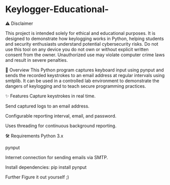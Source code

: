 # Keylogger-Educational-
⚠ Disclaimer

This project is intended solely for ethical and educational purposes.
It is designed to demonstrate how keylogging works in Python, helping students and security enthusiasts understand potential cybersecurity risks.
Do not use this tool on any device you do not own or without explicit written consent from the owner.
Unauthorized use may violate computer crime laws and result in severe penalties.

📌 Overview
This Python program captures keyboard input using pynput and sends the recorded keystrokes to an email address at regular intervals using smtplib.
It can be used in a controlled lab environment to demonstrate the dangers of keylogging and to teach secure programming practices.

✨ Features
Capture keystrokes in real time.

Send captured logs to an email address.

Configurable reporting interval, email, and password.

Uses threading for continuous background reporting.

🛠 Requirements
Python 3.x

pynput

Internet connection for sending emails via SMTP.

Install dependencies:
 pip install pynput


Further Figure it out yourself ;)
